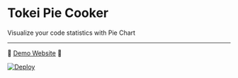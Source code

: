 # Tokei Pie Cooker

Visualize your code statistics with Pie Chart

---

🚀 [Demo Website](https://tokei-pie-cooker.herokuapp.com/) 🚀

[![Deploy](https://www.herokucdn.com/deploy/button.svg)](https://heroku.com/deploy)
